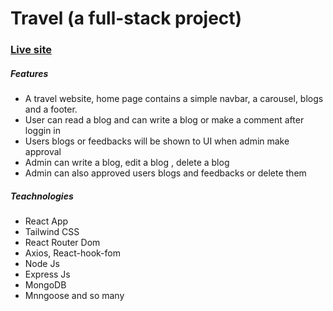 # Travel (a full-stack project)

### [Live site](https://new-travel-agency.web.app/)

##### Features

<ul> 
<li> A travel website, home page contains a simple navbar, a carousel, blogs and a footer. </li>
<li> User can read a blog and can write a blog or make a comment after loggin in</li>
<li> Users blogs or feedbacks will be shown to UI when admin make approval</li>
<li> Admin can write a blog, edit a blog , delete a blog </li>
<li> Admin can also approved users blogs and feedbacks or delete them </li>
</ul>

##### Teachnologies

<ul> 
<li> React App </li>
<li> Tailwind CSS </li>
<li> React Router Dom </li>
<li> Axios, React-hook-fom</li>
<li> Node Js </li>
<li> Express Js </li>
<li> MongoDB </li>
<li> Mnngoose and so many </li>
</ul>
